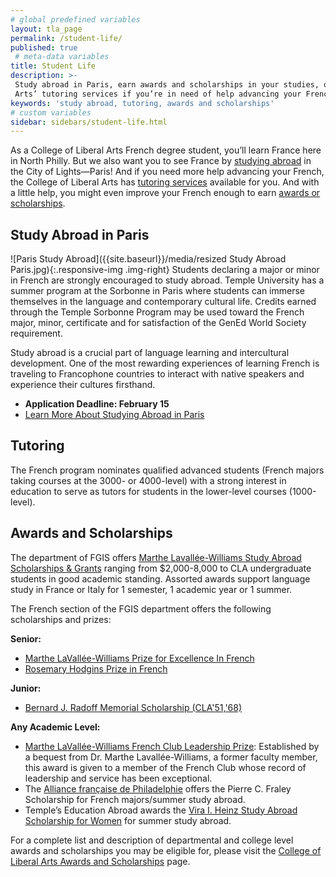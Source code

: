 ```yaml
---
# global predefined variables
layout: tla_page
permalink: /student-life/
published: true
 # meta-data variables
title: Student Life
description: >-
 Study abroad in Paris, earn awards and scholarships in your studies, or utilize the College of Liberal
 Arts’ tutoring services if you’re in need of help advancing your French while studying at Temple University.
keywords: 'study abroad, tutoring, awards and scholarships'
# custom variables
sidebar: sidebars/student-life.html
---
```

As a College of Liberal Arts French degree student, you’ll learn France here in North Philly. But we also want you to see France by [studying abroad](#study-abroad-in-paris) in the City of Lights—Paris! And if you need more help advancing your French, the College of Liberal Arts has [tutoring services](#tutoring) available for you. And with a little help, you might even improve your French enough to earn [awards or scholarships](#awards-and-scholarships).

## Study Abroad in Paris
![Paris Study Abroad]({{site.baseurl}}/media/resized Study Abroad Paris.jpg){:.responsive-img .img-right}
Students declaring a major or minor in French are strongly encouraged to study abroad. Temple University has a summer program at the Sorbonne in Paris where students can immerse themselves in the language and contemporary cultural life. Credits earned through the Temple Sorbonne Program may be used toward the French major, minor, certificate and for satisfaction of the GenEd World Society requirement.

Study abroad is a crucial part of language learning and intercultural development. One of the most rewarding experiences of learning French is traveling to Francophone countries to interact with native speakers and experience their cultures firsthand.

- **Application Deadline: February 15**
- [Learn More About Studying Abroad in Paris](http://temple.us11.list-manage.com/track/click?u=909f549002f3ee69f5f0ecbe9&id=ff5e6c633d&e=4df0fdc07c)

## Tutoring
The French program nominates qualified advanced students (French majors taking courses at the 3000- or 4000-level) with a strong interest in education to serve as tutors for students in the lower-level courses (1000-level).

## Awards and Scholarships
The department of FGIS offers [Marthe Lavallée-Williams Study Abroad Scholarships & Grants](https://form.jotform.com/80604448772158) ranging from $2,000-8,000 to CLA undergraduate students in good academic standing. Assorted awards support language study in France or Italy for 1 semester, 1 academic year or 1 summer.

The French section of the FGIS department offers the following scholarships and prizes:

**Senior:**
- [Marthe LaVallée-Williams Prize for Excellence In French](https://liberalarts.temple.edu/about-us/awards/marthe-lavall-e-williams-prize-excellence-french)
- [Rosemary Hodgins Prize in French](https://liberalarts.temple.edu/about-us/awards/rosemary-hodgins-prize-french)

**Junior:**
- [Bernard J. Radoff Memorial Scholarship (CLA'51,'68)](https://liberalarts.temple.edu/about-us/awards/bernard-j-radoff-memorial-scholarship)

**Any Academic Level:**
- [Marthe LaVallée-Williams French Club Leadership Prize](https://liberalarts.temple.edu/about-us/awards/marthe-lavall-e-williams-prize-excellence-french): Established by a bequest from Dr. Marthe Lavallée-Williams, a former faculty member, this award is given to a member of the French Club whose record of leadership and service has been exceptional.
- The [Alliance française de Philadelphie](http://www.afphila.com/page-1737827) offers the Pierre C. Fraley Scholarship for French majors/summer study abroad.
- Temple’s Education Abroad awards the [Vira I. Heinz Study Abroad Scholarship for Women](http://www.viraheinz.pitt.edu/) for summer study abroad.

For a complete list and description of departmental and college level awards and scholarships you may be eligible for, please visit the [College of Liberal Arts Awards and Scholarships](https://liberalarts.temple.edu/about-us/resources/awards-and-scholarships?field_awards_department_nid=4587&field_awards_academics_class_value=All) page.
